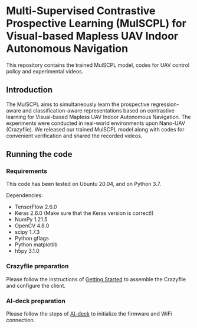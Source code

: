 # Multi-Supervised Contrastive Prospective Learning (MulSCPL) for Visual-based Mapless UAV Indoor Autonomous Navigation
This repository contains the trained MulSCPL model, codes for UAV control policy and experimental videos.

## Introduction
The MulSCPL aims to simultaneously learn the prospective regression-aware and classification-aware representations based on contrastive learning for Visual-based Mapless UAV Indoor Autonomous Navigation. The experiments were conducted in real-world environments upon Nano-UAV (Crazyflie). We released our trained MulSCPL model along with codes for convenient verification and shared the recorded videos.

## Running the code
### Requirements
This code has been tested on Ubuntu 20.04, and on Python 3.7.

Dependencies:
* TensorFlow 2.6.0
* Keras 2.6.0 (Make sure that the Keras version is correct!)
* NumPy 1.21.5
* OpenCV 4.8.0
* scipy 1.7.3
* Python gflags
* Python matplotlib
* h5py 3.1.0

### Crazyflie preparation
Please follow the instructions of [Getting Started](https://www.bitcraze.io/documentation/tutorials/getting-started-with-crazyflie-2-x/) to assemble the Crazyflie and configure the client. 
### AI-deck preparation
Please follow the steps of [AI-deck](https://www.bitcraze.io/documentation/tutorials/getting-started-with-aideck/) to initialize the firmware and WiFi connection. 
